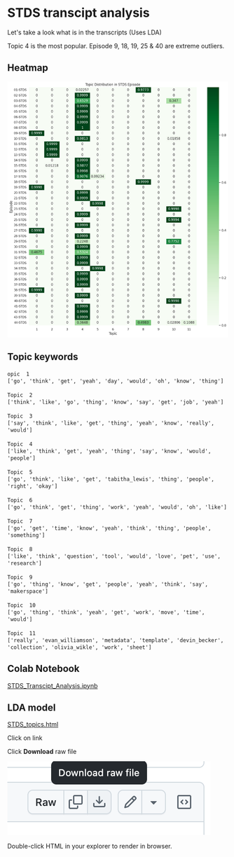 # STDS transcipt analysis
Let's take a look what is in the transcripts (Uses LDA)

Topic 4 is the most popular. Episode 9, 18, 19, 25 & 40 are extreme outliers.

## Heatmap
![heatmap](heatmap.png)


## Topic keywords
```
opic  1
['go', 'think', 'get', 'yeah', 'day', 'would', 'oh', 'know', 'thing'] 

Topic  2
['think', 'like', 'go', 'thing', 'know', 'say', 'get', 'job', 'yeah'] 

Topic  3
['say', 'think', 'like', 'get', 'thing', 'yeah', 'know', 'really', 'would'] 

Topic  4
['like', 'think', 'get', 'yeah', 'thing', 'say', 'know', 'would', 'people'] 

Topic  5
['go', 'think', 'like', 'get', 'tabitha_lewis', 'thing', 'people', 'right', 'okay'] 

Topic  6
['go', 'think', 'get', 'thing', 'work', 'yeah', 'would', 'oh', 'like'] 

Topic  7
['go', 'get', 'time', 'know', 'yeah', 'think', 'thing', 'people', 'something'] 

Topic  8
['like', 'think', 'question', 'tool', 'would', 'love', 'pet', 'use', 'research'] 

Topic  9
['go', 'thing', 'know', 'get', 'people', 'yeah', 'think', 'say', 'makerspace'] 

Topic  10
['go', 'thing', 'think', 'yeah', 'get', 'work', 'move', 'time', 'would'] 

Topic  11
['really', 'evan_williamson', 'metadata', 'template', 'devin_becker', 'collection', 'olivia_wikle', 'work', 'sheet'] 
```

## Colab Notebook

[STDS\_Transcipt\_Analysis.ipynb](STDS\_Transcipt\_Analysis.ipynb)


## LDA model

[STDS_topics.html](STDS_topics.html)

Click on link

Click **Download** raw file
 
![dl_hint.png](dl_hint.png)

Double-click HTML in your explorer to render in browser.